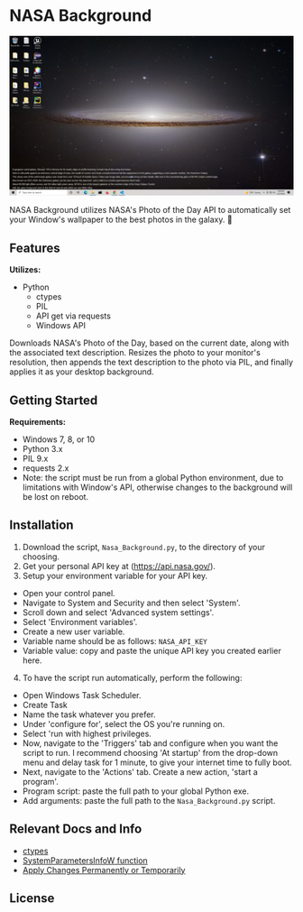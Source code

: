 NASA Background
================

![Sample Background](https://github.com/dorian-adams/Nasa_Background/blob/master/screenshot.png)

NASA Background utilizes NASA's Photo of the Day API to automatically set your Window's wallpaper to the best photos in the galaxy. :rocket:

## Features
**Utilizes:**
* Python
    * ctypes
    * PIL
    * API get via requests
    * Windows API

Downloads NASA's Photo of the Day, based on the current date, along with the associated text description. Resizes the photo to your monitor's resolution, then appends the text description to the photo via PIL, and finally applies it as your desktop background.

## Getting Started
**Requirements:**
* Windows 7, 8, or 10
* Python 3.x
* PIL 9.x
* requests 2.x
* Note: the script must be run from a global Python environment, due to limitations with Window's API, otherwise changes to the background will be lost on reboot. 

## Installation
1. Download the script, `Nasa_Background.py`, to the directory of your choosing.
2. Get your personal API key at (https://api.nasa.gov/).
3. Setup your environment variable for your API key.
* Open your control panel.
* Navigate to System and Security and then select 'System'.
* Scroll down and select 'Advanced system settings'.
* Select 'Environment variables'.
* Create a new user variable.
* Variable name should be as follows: `NASA_API_KEY`
* Variable value: copy and paste the unique API key you created earlier here.
4. To have the script run automatically, perform the following:
* Open Windows Task Scheduler.
* Create Task
* Name the task whatever you prefer.
* Under 'configure for', select the OS you're running on.
* Select 'run with highest privileges.
* Now, navigate to the 'Triggers' tab and configure when you want the script to run. I recommend choosing 'At startup' from the drop-down menu and delay task for 1 minute, to give your internet time to fully boot.
* Next, navigate to the 'Actions' tab. Create a new action, 'start a program'.
* Program script: paste the full path to your global Python exe.
* Add arguments: paste the full path to the `Nasa_Background.py` script.

## Relevant Docs and Info
* [ctypes](https://docs.python.org/3/library/ctypes.html)
* [SystemParametersInfoW function](https://docs.microsoft.com/en-us/windows/win32/api/winuser/nf-winuser-systemparametersinfow)
* [Apply Changes Permanently or Temporarily](https://devblogs.microsoft.com/oldnewthing/20160721-00/?p=93925)

## License
